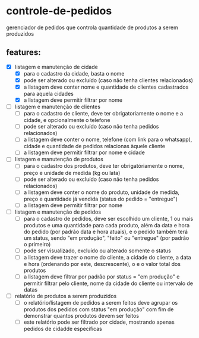 # controle-de-pedidos
gerenciador de pedidos que controla quantidade de produtos a serem produzidos

## features:
- [x] listagem e manutenção de cidade
  - [x] para o cadastro da cidade, basta o nome
  - [x] pode ser alterado ou excluído (caso não tenha clientes relacionados)
  - [x] a listagem deve conter nome e quantidade de clientes cadastrados para aquela cidades
  - [x] a listagem deve permitir filtrar por nome
- [ ] listagem e manutenção de clientes
  - [ ] para o cadastro de cliente, deve ter obrigatoriamente o nome e a cidade, e opcionalmente o telefone
  - [ ] pode ser alterado ou excluído (caso não tenha pedidos relacionados)
  - [ ] a listagem deve conter o nome, telefone (com link para o whatsapp), cidade e quantidade de pedidos relacionas àquele cliente
  - [ ] a listagem deve permitir filtrar por nome e cidade
- [ ] listagem e manutenção de produtos
  - [ ] para o cadastro dos produtos, deve ter obrigatóriamente o nome, preço e unidade de medida (kg ou lata)
  - [ ] pode ser alterado ou excluído (caso não tenha pedidos relacionados)
  - [ ] a listagem deve conter o nome do produto, unidade de medida, preço e quantidade já vendida (status do pedido = "entregue")
  - [ ] a listagem deve permitir filtrar por nome
- [ ] listagem e manutenção de pedidos
  - [ ] para o cadastro de pedidos, deve ser escolhido um cliente, 1 ou mais produtos e uma quantidade para cada produto, além da data e hora do pedido (por padrão data e hora atuais), e o pedido também terá um status, sendo "em produção", "feito" ou "entregue" (por padrão o primeiro)
  - [ ] pode ser visualizado, excluído ou alterado somente o status
  - [ ] a listagem deve trazer o nome do cliente, a cidade do cliente, a data e hora (ordenando por este, descrescente), o e o valor total dos produtos
  - [ ] a listagem deve filtrar por padrão por status = "em produção" e permitir filtrar pelo cliente, nome da cidade do cliente ou intervalo de datas
- [ ] relatório de produtos a serem produzidos
  - [ ] o relatório/listagem de pedidos a serem feitos deve agrupar os produtos dos pedidos com status "em produção" com fim de demonstrar quantos produtos devem ser feitos
  - [ ] este relatório pode ser filtrado por cidade, mostrando apenas pedidos de cidadde específicas
